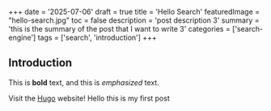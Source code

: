 +++
date = '2025-07-06'
draft = true
title = 'Hello Search'
featuredImage = "hello-search.jpg"
toc = false
description = 'post description 3'
summary = 'this is the summary of the post that I want to write 3'
categories = ['search-engine']
tags = ['search', 'introduction']
+++
## Introduction

This is **bold** text, and this is *emphasized* text.

Visit the [Hugo](https://gohugo.io) website!
Hello this is my first post
